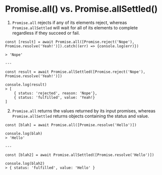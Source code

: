 # Promise.all() vs. Promise.allSettled()

1. `Promise.all` rejects if any of its elements reject, whereas `Promise.allSettled` will wait for all of its elements to complete regardless if they succeed or fail. 

```
const [result] = await Promise.all([Promise.reject('Nope'), Promise.resolve('Yeah!')]).catch((err) => {console.log(err)})

> 'Nope'

---

const result = await Promise.allSettled([Promise.reject('Nope'), Promise.resolve('Yeah!')])

console.log(result)
> [ 
    { status: 'rejected', reason: 'Nope'},
    { status: 'fulfilled', value: 'Yeah!}
]
```

2. `Promise.all` returns the values returned by its input promises, whereas `Promise.allSettled` returns objects containing the status and value.

```
const [blah] = await Promise.all([Promise.resolve('Hello')])

console.log(blah)
> 'Hello'

---

const [blah2] = await Promise.allSettled([Promise.resolve('Hello')])

console.log(blah2)
> { status: 'fulfilled', value: 'Hello' }
```